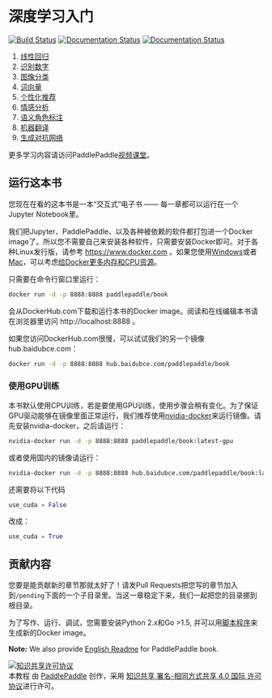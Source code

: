 # 深度学习入门

[![Build Status](https://travis-ci.org/PaddlePaddle/book.svg?branch=develop)](https://travis-ci.org/PaddlePaddle/book)
[![Documentation Status](https://img.shields.io/badge/docs-latest-brightgreen.svg?style=flat)](https://github.com/PaddlePaddle/book/blob/develop/README.md)
[![Documentation Status](https://img.shields.io/badge/中文文档-最新-brightgreen.svg)](https://github.com/PaddlePaddle/book/blob/develop/README.cn.md)

1. [线性回归](https://www.paddlepaddle.org.cn/documentation/docs/zh/1.5/beginners_guide/basics/fit_a_line/README.cn.html)
1. [识别数字](https://www.paddlepaddle.org.cn/documentation/docs/zh/1.5/beginners_guide/basics/recognize_digits/README.cn.html)
1. [图像分类](https://www.paddlepaddle.org.cn/documentation/docs/zh/1.5/beginners_guide/basics/image_classification/index.html)
1. [词向量](https://www.paddlepaddle.org.cn/documentation/docs/zh/1.5/beginners_guide/basics/word2vec/index.html)
1. [个性化推荐](https://www.paddlepaddle.org.cn/documentation/docs/zh/1.5/beginners_guide/basics/recommender_system/index.html)
1. [情感分析](https://www.paddlepaddle.org.cn/documentation/docs/zh/1.5/beginners_guide/basics/understand_sentiment/index.html)
1. [语义角色标注](https://www.paddlepaddle.org.cn/documentation/docs/zh/1.5/beginners_guide/basics/label_semantic_roles/index.html)
1. [机器翻译](https://www.paddlepaddle.org.cn/documentation/docs/zh/1.5/beginners_guide/basics/machine_translation/index.html)
1. [生成对抗网络](https://www.paddlepaddle.org.cn/documentation/docs/zh/1.5/beginners_guide/basics/gan/index.html)

更多学习内容请访问PaddlePaddle[视频课堂](http://bit.baidu.com/Course/datalist/column/117.html)。

## 运行这本书

您现在在看的这本书是一本“交互式”电子书 —— 每一章都可以运行在一个Jupyter Notebook里。

我们把Jupyter、PaddlePaddle、以及各种被依赖的软件都打包进一个Docker image了。所以您不需要自己来安装各种软件，只需要安装Docker即可。对于各种Linux发行版，请参考 https://www.docker.com 。如果您使用[Windows](https://www.docker.com/docker-windows)或者[Mac](https://www.docker.com/docker-mac)，可以考虑[给Docker更多内存和CPU资源](http://stackoverflow.com/a/39720010/724872)。

只需要在命令行窗口里运行：

```bash
docker run -d -p 8888:8888 paddlepaddle/book
```

会从DockerHub.com下载和运行本书的Docker image。阅读和在线编辑本书请在浏览器里访问 http://localhost:8888 。

如果您访问DockerHub.com很慢，可以试试我们的另一个镜像hub.baidubce.com：

```bash
docker run -d -p 8888:8888 hub.baidubce.com/paddlepaddle/book
```

### 使用GPU训练

本书默认使用CPU训练，若是要使用GPU训练，使用步骤会稍有变化。为了保证GPU驱动能够在镜像里面正常运行，我们推荐使用[nvidia-docker](https://github.com/NVIDIA/nvidia-docker)来运行镜像。请先安装nvidia-docker，之后请运行：

```bash
nvidia-docker run -d -p 8888:8888 paddlepaddle/book:latest-gpu
```

或者使用国内的镜像请运行：

```bash
nvidia-docker run -d -p 8888:8888 hub.baidubce.com/paddlepaddle/book:latest-gpu
```

还需要将以下代码
```python
use_cuda = False
```

改成：
```python
use_cuda = True
```


## 贡献内容

您要是能贡献新的章节那就太好了！请发Pull Requests把您写的章节加入到`/pending`下面的一个子目录里。当这一章稳定下来，我们一起把您的目录挪到根目录。

为了写作、运行、调试，您需要安装Python 2.x和Go >1.5, 并可以用[脚本程序](https://github.com/PaddlePaddle/book/blob/develop/.tools/convert-markdown-into-ipynb-and-test.sh)来生成新的Docker image。

**Note:** We also provide [English Readme](https://github.com/PaddlePaddle/book/blob/develop/README.md) for PaddlePaddle book.


<a rel="license" href="http://creativecommons.org/licenses/by-sa/4.0/"><img alt="知识共享许可协议" style="border-width:0" src="https://i.creativecommons.org/l/by-sa/4.0/88x31.png" /></a><br /><span xmlns:dct="http://purl.org/dc/terms/" href="http://purl.org/dc/dcmitype/Text" property="dct:title" rel="dct:type">本教程</span> 由 <a xmlns:cc="http://creativecommons.org/ns#" href="http://www.paddlepaddle.org/" property="cc:attributionName" rel="cc:attributionURL">PaddlePaddle</a> 创作，采用 <a rel="license" href="http://creativecommons.org/licenses/by-sa/4.0/">知识共享 署名-相同方式共享 4.0 国际 许可协议</a>进行许可。
